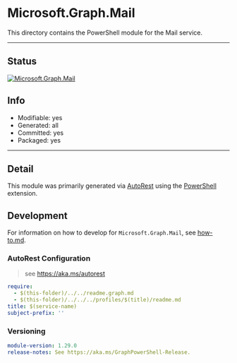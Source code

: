 <!-- region Generated -->
# Microsoft.Graph.Mail
This directory contains the PowerShell module for the Mail service.

---
## Status
[![Microsoft.Graph.Mail](https://img.shields.io/powershellgallery/v/Microsoft.Graph.Mail.svg?style=flat-square&label=Microsoft.Graph.Mail "Microsoft.Graph.Mail")](https://www.powershellgallery.com/packages/Microsoft.Graph.Mail/)

## Info
- Modifiable: yes
- Generated: all
- Committed: yes
- Packaged: yes

---
## Detail
This module was primarily generated via [AutoRest](https://github.com/Azure/autorest) using the [PowerShell](https://github.com/Azure/autorest.powershell) extension.

## Development
For information on how to develop for `Microsoft.Graph.Mail`, see [how-to.md](how-to.md).
<!-- endregion -->

### AutoRest Configuration

> see https://aka.ms/autorest

``` yaml
require:
  - $(this-folder)/../../readme.graph.md
  - $(this-folder)/../../../profiles/$(title)/readme.md
title: $(service-name)
subject-prefix: ''
```
### Versioning

``` yaml
module-version: 1.29.0
release-notes: See https://aka.ms/GraphPowerShell-Release.
```

